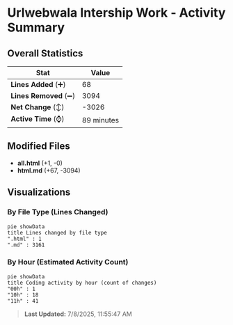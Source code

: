 # Urlwebwala Intership Work - Activity Summary 

## Overall Statistics

| Stat                   | Value                                                             |
| ---------------------- | ----------------------------------------------------------------- |
| **Lines Added** (➕)   | 68                                          |
| **Lines Removed** (➖) | 3094                                        |
| **Net Change** (↕)    | -3026                |
| **Active Time** (⌚)   | 89 minutes |


## Modified Files
- **all.html** (+1, -0)
- **html.md** (+67, -3094)

## Visualizations

### By File Type (Lines Changed)

```mermaid
pie showData
title Lines changed by file type
".html" : 1
".md" : 3161
```

### By Hour (Estimated Activity Count)

```mermaid
pie showData
title Coding activity by hour (count of changes)
"00h" : 1
"10h" : 18
"11h" : 41
```


> **Last Updated:** 7/8/2025, 11:55:47 AM